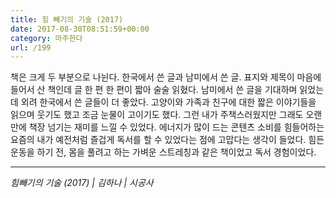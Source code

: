 ```yaml
---
title: 힘 빼기의 기술 (2017)
date: 2017-08-30T08:51:59+00:00
category: 마주한다
url: /199
---
```


책은 크게 두 부분으로 나뉜다. 한국에서 쓴 글과 남미에서 쓴 글. 표지와 제목이 마음에 들어서 산 책인데 글 한 편 한 편이 짧아 술술 읽혔다. 남미에서 쓴 글을 기대하며 읽었는데 외려 한국에서 쓴 글들이 더 좋았다. 고양이와 가족과 친구에 대한 짧은 이야기들을 읽으며 웃기도 했고 조금 눈물이 고이기도 했다. 그런 내가 주책스러웠지만 그래도 오랜만에 책장 넘기는 재미를 느낄 수 있었다. 에너지가 많이 드는 콘텐츠 소비를 힘들어하는 요즘의 내가 예전처럼 즐겁게 독서를 할 수 있었다는 점에 고맙다는 생각이 들었다. 힘든 운동을 하기 전, 몸을 풀려고 하는 가벼운 스트레칭과 같은 책이었고 독서 경험이었다.

---

_힘빼기의 기술 (2017) | 김하나 | 시공사_
